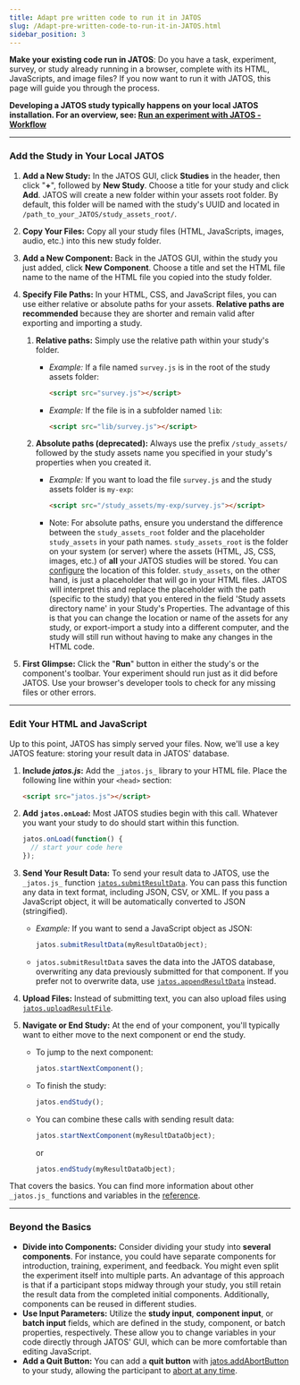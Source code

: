 ```yaml
---
title: Adapt pre written code to run it in JATOS
slug: /Adapt-pre-written-code-to-run-it-in-JATOS.html
sidebar_position: 3
---
```


**Make your existing code run in JATOS**: Do you have a task, experiment, survey, or study already running in a browser, complete with its HTML, JavaScripts, and image files? If you now want to run it with JATOS, this page will guide you through the process.

**Developing a JATOS study typically happens on your local JATOS installation. For an overview, see: [Run an experiment with JATOS - Workflow](Run-an-experiment-with-JATOS-Workflow.html)**

-----

### Add the Study in Your Local JATOS

1.  **Add a New Study:** In the JATOS GUI, click **Studies** in the header, then click "**+**", followed by **New Study**. Choose a title for your study and click **Add**. JATOS will create a new folder within your assets root folder. By default, this folder will be named with the study's UUID and located in `/path_to_your_JATOS/study_assets_root/`.

2.  **Copy Your Files:** Copy all your study files (HTML, JavaScripts, images, audio, etc.) into this new study folder.

3.  **Add a New Component:** Back in the JATOS GUI, within the study you just added, click **New Component**. Choose a title and set the HTML file name to the name of the HTML file you copied into the study folder.

4.  **Specify File Paths:** In your HTML, CSS, and JavaScript files, you can use either relative or absolute paths for your assets. **Relative paths are recommended** because they are shorter and remain valid after exporting and importing a study.

    1.  **Relative paths:** Simply use the relative path within your study's folder.

          * *Example:* If a file named `survey.js` is in the root of the study assets folder:
            ```html
            <script src="survey.js"></script>
            ```
          * *Example:* If the file is in a subfolder named `lib`:
            ```html
            <script src="lib/survey.js"></script>
            ```

    2.  **Absolute paths (deprecated):** Always use the prefix `/study_assets/` followed by the study assets name you specified in your study's properties when you created it.

          * *Example:* If you want to load the file `survey.js` and the study assets folder is `my-exp`:

            ```html
            <script src="/study_assets/my-exp/survey.js"></script>
            ```

          * Note: For absolute paths, ensure you understand the difference between the `study_assets_root` folder and the placeholder `study_assets` in your path names. `study_assets_root` is the folder on your system (or server) where the assets (HTML, JS, CSS, images, etc.) of **all** your JATOS studies will be stored. You can [configure](JATOS_Configuration.html#study-assets-root-path) the location of this folder. `study_assets`, on the other hand, is just a placeholder that will go in your HTML files. JATOS will interpret this and replace the placeholder with the path (specific to the study) that you entered in the field 'Study assets directory name' in your Study's Properties. The advantage of this is that you can change the location or name of the assets for any study, or export-import a study into a different computer, and the study will still run without having to make any changes in the HTML code.

5.  **First Glimpse:** Click the "**Run**" button in either the study's or the component's toolbar. Your experiment should run just as it did before JATOS. Use your browser's developer tools to check for any missing files or other errors.

-----

### Edit Your HTML and JavaScript

Up to this point, JATOS has simply served your files. Now, we'll use a key JATOS feature: storing your result data in JATOS' database.

1.  **Include _jatos.js_:** Add the `_jatos.js_` library to your HTML file. Place the following line within your `<head>` section:

    ```html
    <script src="jatos.js"></script>
    ```

2.  **Add `jatos.onLoad`:** Most JATOS studies begin with this call. Whatever you want your study to do should start within this function.

    ```javascript
    jatos.onLoad(function() {
      // start your code here
    });
    ```

3.  **Send Your Result Data:** To send your result data to JATOS, use the `_jatos.js_` function [`jatos.submitResultData`](jatos.js-Reference.html#jatossubmitresultdata). You can pass this function any data in text format, including JSON, CSV, or XML. If you pass a JavaScript object, it will be automatically converted to JSON (stringified).

      * *Example:* If you want to send a JavaScript object as JSON:

        ```javascript
        jatos.submitResultData(myResultDataObject);
        ```
      * `jatos.submitResultData` saves the data into the JATOS database, overwriting any data previously submitted for that component. If you prefer not to overwrite data, use [`jatos.appendResultData`](jatos.js-Reference.html#jatosappendresultdata) instead.

4.  **Upload Files:** Instead of submitting text, you can also upload files using [`jatos.uploadResultFile`](jatos.js-Reference.html#jatosuploadresultfile).

5.  **Navigate or End Study:** At the end of your component, you'll typically want to either move to the next component or end the study.

      * To jump to the next component:
        ```javascript
        jatos.startNextComponent();
        ```
      * To finish the study:
        ```javascript
        jatos.endStudy();
        ```
      * You can combine these calls with sending result data:
        ```javascript
        jatos.startNextComponent(myResultDataObject);
        ```
        or
        ```javascript
        jatos.endStudy(myResultDataObject);
        ```

That covers the basics. You can find more information about other `_jatos.js_` functions and variables in the [reference](jatos.js-Reference.html).

-----

### Beyond the Basics

  * **Divide into Components:** Consider dividing your study into **several components**. For instance, you could have separate components for introduction, training, experiment, and feedback. You might even split the experiment itself into multiple parts. An advantage of this approach is that if a participant stops midway through your study, you still retain the result data from the completed initial components. Additionally, components can be reused in different studies.
  * **Use Input Parameters:** Utilize the **study input**, **component input**, or **batch input** fields, which are defined in the study, component, or batch properties, respectively. These allow you to change variables in your code directly through JATOS' GUI, which can be more comfortable than editing JavaScript.
  * **Add a Quit Button:** You can add a **quit button** with [jatos.addAbortButton](jatos.js-Reference.html#jatosaddabortbutton)    to your study, allowing the participant to [abort at any time](Data-Privacy-and-Ethics.html#things-you-should-consider-in-your-studies).
